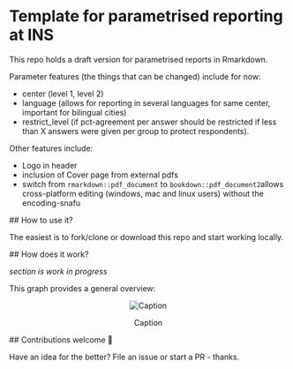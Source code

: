 
<!-- README.md is generated from README.Rmd. Please edit that file -->
<!-- badges: start -->
<!-- badges: end -->

# Template for parametrised reporting at INS

This repo holds a draft version for parametrised reports in Rmarkdown.

Parameter features (the things that can be changed) include for now:

-   center (level 1, level 2)
-   language (allows for reporting in several languages for same center,
    important for bilingual cities)
-   restrict\_level (if pct-agreement per answer should be restricted if
    less than X answers were given per group to protect respondents).

Other features include:

-   Logo in header
-   inclusion of Cover page from external pdfs
-   switch from `rmarkdown::pdf_document` to
    `bookdown::pdf_document2`allows cross-platform editing (windows, mac
    and linux users) without the encoding-snafu

\#\# How to use it?

The easiest is to fork/clone or download this repo and start working
locally.

\#\# How does it work?

*section is work in progress*

This graph provides a general overview:

<div class="figure" style="text-align: center">

<img src="/Users/blacat01/Documents/zz_GitHub/tmplt-params-report/vignettes/graph_tmpls-report.pdf" alt="Caption"  />
<p class="caption">
Caption
</p>

</div>

\#\# Contributions welcome 👋

Have an idea for the better? File an issue or start a PR - thanks.
